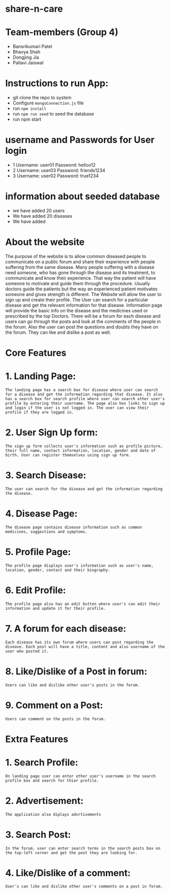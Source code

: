 # share-n-care

# Team-members (Group 4)
- Bansrikumari Patel
- Bhavya Shah
- Dongjing Jia
- Pallavi Jaiswal

# Instructions to run App:
- git clone the repo to system
- Configure `mongoConnection.js` file
- run `npm install`
- run `npm run seed` to seed the database
- run npm start

# username and Passwords for User login

- 1 Username: user01 Password: helloo12
- 2 Username: user03 Password: friends1234
- 3 Username: user02 Password: true1234

# information about seeded database
- we have added 20 users 
- We have added 20 diseases
- We have added 

# About the website

The purpose of the website is to allow common diseased people to communicate on a public forum and share their experience with people suffering from the same disease. Many people suffering with a disease need someone, who has gone through the disease and its treatment, to communicate and know their experience. That way the patient will have someone to motivate and guide them through the procedure. Usually doctors guide the patients but the way an experienced patient motivates someone and gives strength is different.
The Website will allow the user to sign up and create their profile. The User can search for a particular disease and get the relevant information for that disease. Information page will provide the basic info on the disease and the medicines used or prescribed by the top Doctors. There will be a forum for each disease and users can go through the posts and look at the comments of the people in the forum. Also the user can post the questions and doubts they have on the forum. They can like and dislike a post as well.

# Core Features

# 1. Landing Page: 
    The landing page has a search box for disease where user can search for a disease and get the information regarding that disease. It also has a search box for search profile where user can search other user's profile by entering their username. The page also has links to sign up and login if the user is not logged in. The user can view their profile if they are logged in.
# 2. User Sign Up form: 
    The sign up form collects user's information such as profile picture, their full name, contact information, location, gender and date of birth. User can register themselves using sign up form. 
# 3. Search Disease:
    The user can search for the disease and get the information regarding the disease.
# 4. Disease Page:
    The disease page contains disease information such as common medicines, suggestions and symptoms. 
# 5. Profile Page:
    The profile page displays user's information such as user's name, location, gender, contact and their biography.
# 6. Edit Profile:
    The profile page also has an edit button where user's can edit their information and update it for their profile.
# 7. A forum for each disease:
    Each disease has its own forum where users can post regarding the disease. Each post will have a title, content and also username of the user who posted it.
# 8. Like/Dislike of a Post in forum:
    Users can like and dislike other user's posts in the forum.
# 9. Comment on a Post:
    Users can comment on the posts in the forum.

# Extra Features

# 1. Search Profile:
    On landing page user can enter other user's username in the search profile box and search for thier profile.
# 2. Advertisement:
    The application also diplays advrtisements
# 3. Search Post:
    In the forum, user can enter search terms in the search posts box on the top-left corner and get the post they are looking for.
# 4. Like/Dislike of a comment:
    User's can like and dislike other user's comments on a post in forum.







